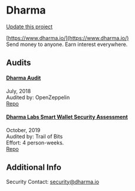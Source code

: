 
# Dharma

[Update this project](https://github.com/ConsenSys/blockchainSecurityDB/edit/master/projects/dharma.json)
  
[https://www.dharma.io/](https://www.dharma.io/)<br>
Send money to anyone. Earn interest everywhere.


## Audits



#### [Dharma Audit](https://blog.openzeppelin.com/dharma-audit-2f1386455688/)

July, 2018<br>
Audited by: OpenZeppelin<br>
[Repo](https://github.com/dharmaprotocol/charta/tree/b110959477cf37375bf7e9344d40eb85219c8575)<br>
      


#### [Dharma Labs Smart Wallet Security Assessment](https://github.com/trailofbits/publications/blob/master/reviews/dharma-smartwallet.pdf)

October, 2019<br>
Audited by: Trail of Bits<br>Effort: 4 person-weeks.<br>
[Repo](https://github.com/dharmaprotocol/dharma-smart-wallet/tree/b1d510d03b97a9c8457b9c0b9c91568a09ccc95d)<br>
      

  



## Additional Info

Security Contact: security@dharma.io
